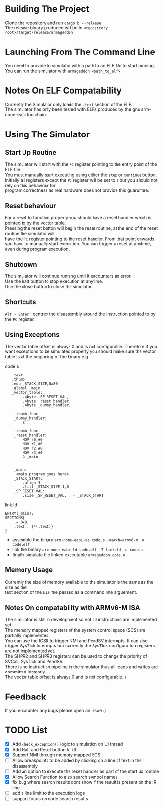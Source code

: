 # Building The Project
Clone the repository and run `cargo b --release`\
The release binary produced will be in  `<repository root>/target/release/armageddon`

# Launching From The Command Line
You need to provide to simulator with a path to an ELF file to start running.\
You can run the simulator with  `armageddon <path_to_elf>`

# Notes On ELF Compatability
Currently the Simulator only loads the `.text` section of the ELF.\
The simulator has only been tested with ELFs produced by the gnu arm-none-eabi toolchain.

# Using The Simulator
## Start Up Routine
The simulator will start with the `PC` register pointing to the entry point of the ELF file. \
You must manually start executing using either the `step` or `continue` button. \
Initially all registers except the `PC` register will be set to `0` but you should not rely on this behaviour for \
program correctness as real hardware does not provide this guaruntee.

## Reset behaviour
For a reset to function properly you should have a reset handler which is pointed to by the vector table. \
Pressing the reset button will begin the reset routine, at the end of the reset routine the simulator will \
have the `PC` register pointing to the reset handler. From that point onwards you have to manually start execution.
You can trigger a reset at anytime, even during program execution.

## Shutdown
The simulator will continue running until it encounters an error. \
Use the halt button to stop execution at anytime. \
Use the close button to close the simulator.

## Shortcuts
`Alt + Enter` : centres the disassembly around the instruction pointed to by the `PC` register.

## Using Exceptions
The vector table offset is always 0 and is not configurable. Therefore if you want exceptions to be 
simulated properly you should make sure the vector table is at the beginning of the binary e.g

code.s
```
   .text
   .thumb
   .equ _STACK_SIZE,0x80
   .global _main
   _vector_table:
        .4byte _SP_RESET_VAL,
        .4byte _reset_handler,
        .4byte _dummy_handler,
    
    .thumb_func
    _dummy_handler:
        B .
        
    .thumb_func
    _reset_handler:
        MOV r0,#0
        MOV r1,#0
        MOV r2,#0
        MOV r3,#0
        B _main
        
        
    _main:
     <main program goes here>
    _STACK_START:
        .align 3
        .fill _STACK_SIZE,1,0
    _SP_RESET_VAL:
        .size _SP_RESET_VAL, . - _STACK_START
```

link.ld
```
ENTRY(_main);
SECTIONS{
    .= 0x0;
    .text : {*(.text)}
}
```
* assemble the binary `arm-none-eabi-as code.s -march=armv6-m -o code.elf`
* link the binary `arm-none-eabi-ld code.elf -T link.ld -o code.o`
* finally simulate the linked executable `armageddon code.o` 

## Memory Usage
Currently the size of memory available to the simulator is the same as the size as the \
text section of the ELF file passed as a command line arguement. 

## Notes On compatability with ARMv6-M ISA 
The simulator is still in development so not all instructions are implemented yet.\
The memory mapped registers of the system control space (SCS) are partially implemented.\
You can use the ICSR to trigger NMI and PendSV interrupts. It can also trigger SysTick interrupts but currently the SysTick configuration registers are not implemented yet. \
The SHPR2 and SHPR3 registers can be used to change the priority of SVCall, SysTick and PendSV. \
There is no instruction pipeline in the simulator thus all reads and writes are committed instantly. \
The vector table offset is always 0 and is not configurable. \

# Feedback
If you encounter any bugs please open an issue :)

# TODO List
- [x] Add `check_exception()` logic to simulation on UI thread
- [X] Add Halt and Reset button to UI
- [X] Support NMI through memory mapped SCS
- [ ] Allow breakpoints to be added by clicking on a line of text in the disassembly
- [ ] Add an option to  execute the reset handler as part of the start up routine
- [x] Allow Search Function to also search symbol names
- [x] fix bug where search results dont show if the result is present on the IR line
- [ ] add a line limit to the execution logs
- [ ] support focus on code search results
